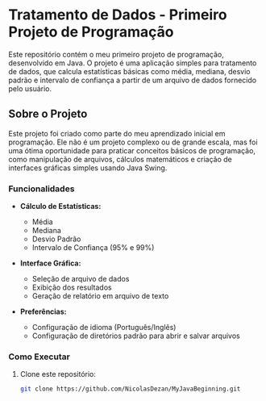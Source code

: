 # Tratamento de Dados - Primeiro Projeto de Programação

Este repositório contém o meu primeiro projeto de programação, desenvolvido em Java. O projeto é uma aplicação simples para tratamento de dados, que calcula estatísticas básicas como média, mediana, desvio padrão e intervalo de confiança a partir de um arquivo de dados fornecido pelo usuário.

## Sobre o Projeto

Este projeto foi criado como parte do meu aprendizado inicial em programação. Ele não é um projeto complexo ou de grande escala, mas foi uma ótima oportunidade para praticar conceitos básicos de programação, como manipulação de arquivos, cálculos matemáticos e criação de interfaces gráficas simples usando Java Swing.

### Funcionalidades

- **Cálculo de Estatísticas:**
  - Média
  - Mediana
  - Desvio Padrão
  - Intervalo de Confiança (95% e 99%)

- **Interface Gráfica:**
  - Seleção de arquivo de dados
  - Exibição dos resultados
  - Geração de relatório em arquivo de texto

- **Preferências:**
  - Configuração de idioma (Português/Inglês)
  - Configuração de diretórios padrão para abrir e salvar arquivos

### Como Executar

1. Clone este repositório:
   ```bash
   git clone https://github.com/NicolasDezan/MyJavaBeginning.git

